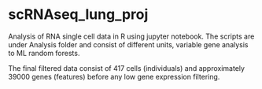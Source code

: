 # scRNAseq_lung_proj

Analysis of RNA single cell data in R using jupyter notebook. The scripts are under Analysis folder and consist of different units, variable gene analysis to ML random forests.



The final filtered data consist of 417 cells (individuals) and approximately 39000 genes (features) before any low gene expression filtering.